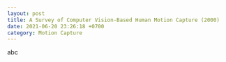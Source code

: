 ```yaml
---
layout: post
title: A Survey of Computer Vision-Based Human Motion Capture (2000)
date: 2021-06-20 23:26:18 +0700
category: Motion Capture
---
```


abc
